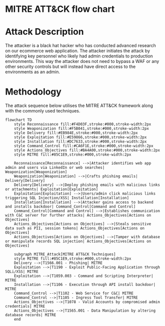 # MITRE ATT&CK flow chart

# Attack Description

The attacker is a black hat hacker who has conducted advanced research on our ecommerce web application. The attacker initiates the attack by identifying key personnel who likely had admin credentials to production environments. This way the attacker does not need to bypass a WAF or any other security controls but will instead have direct access to the environments as an admin.

# Methodology
The attack sequence below utilises the MITRE ATT&CK framework along with the commonly used techniques. 

```mermaid
flowchart TD
    style Reconnaissance fill:#F4D03F,stroke:#000,stroke-width:2px
    style Weaponization fill:#F5B041,stroke:#000,stroke-width:2px
    style Delivery fill:#EB984E,stroke:#000,stroke-width:2px
    style Exploitation fill:#E59866,stroke:#000,stroke-width:2px
    style Installation fill:#DC7633,stroke:#000,stroke-width:2px
    style Command_Control fill:#CA6F1E,stroke:#000,stroke-width:2px
    style Actions_Objectives fill:#BA4A00,stroke:#000,stroke-width:2px
    style MITRE fill:#85C1E9,stroke:#000,stroke-width:2px

    Reconnaissance[Reconnaissance] -->|Attacker identifies web app admin and users via LinkedIn or web searches| Weaponization[Weaponization]
    Weaponization[Weaponization] -->|Crafts phishing emails| Delivery[Delivery]
    Delivery[Delivery] -->|Deploy phishing emails with malicious links or attachments| Exploitation[Exploitation]
    Exploitation[Exploitation] -->|Users/admin click malicious links triggering SQL Injection/XSS| Installation[Installation]
    Installation[Installation] -->|Attacker gains access to backend and installs backdoor| Command_Control[Command and Control]
    Command_Control[Command and Control] -->|Establishes communication with C&C server for further attacks| Actions_Objectives[Actions on Objectives]
    Actions_Objectives[Actions on Objectives] -->|Steals sensitive data such as PII, session tokens| Actions_Objectives[Actions on Objectives]
    Actions_Objectives[Actions on Objectives] -->|Tamper with database or manipulate records SQL injection| Actions_Objectives[Actions on Objectives]

    subgraph MITRE_Attack[MITRE ATT&CK Techniques]
    style MITRE fill:#85C1E9,stroke:#000,stroke-width:2px
    Delivery -->|T1566.001 - Phishing| MITRE
    Exploitation -->|T1190 - Exploit Public-Facing Application through SQLi/XSS| MITRE
    Exploitation -->|T1059.003 - Command and Scripting Interpreter| MITRE
    Installation -->|T1106 - Execution through API install backdoor| MITRE
    Command_Control -->|T1102 - Web Service for C&C| MITRE
    Command_Control -->|T1105 - Ingress Tool Transfer| MITRE
    Actions_Objectives -->|T1078 - Valid Accounts by compromised admin credentials| MITRE
    Actions_Objectives -->|T1565.001 - Data Manipulation by altering database records| MITRE
    end


